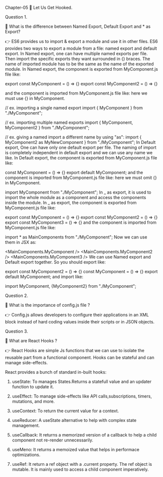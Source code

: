 Chapter-05 🚀 Let Us Get Hooked.

Question 1.

🎯 What is the difference between Named Export, Default Export and \* as Export?

👉 ES6 provides us to import & export a module and use it in other files. ES6 provides two ways to export a module from a file: named export and default export. In Named export, one can have multiple named exports per file. Then import the specific exports they want surrounded in {} braces. The name of imported module has to be the same as the name of the exported module. In Named export, the component is exported from MyComponent.js file like:

export const MyComponent = () => {}
export const MyComponent2 = () => {}

and the component is imported from MyComponent.js file like: here we must use {} in MyComponent.

// ex. importing a single named export
import { MyComponent } from "./MyComponent";

// ex. importing multiple named exports
import { MyComponent, MyComponent2 } from "./MyComponent";

// ex. giving a named import a different name by using "as":
import { MyComponent2 as MyNewComponent } from "./MyComponent";
In Default export, One can have only one default export per file. The naming of import is completely independent in default export and we can use any name we like. In Default export, the component is exported from MyComponent.js file like:

const MyComponent = () => {}
export default MyComponent;
and the component is imported from MyComponent.js file like: here we must omit {} in MyComponent.

import MyComponent from "./MyComponent";
In _ as export, it is used to import the whole module as a component and access the components inside the module. In _ as export, the component is exported from MyComponent.js file like:

export const MyComponent = () => {}
export const MyComponent2 = () => {}
export const MyComponent3 = () => {}
and the component is imported from MyComponent.js file like:

import \* as MainComponents from "./MyComponent";
Now we can use them in JSX as:

<MainComponents.MyComponent />
<MainComponents.MyComponent2 />
<MainComponents.MyComponent3 />
We can use Named export and Default export together. So you should export like:

export const MyComponent2 = () => {}
const MyComponent = () => {}
export default MyComponent;
and import like:

import MyComponent, {MyComponent2} from "./MyComponent";

Question 2.

🎯 What is the importance of config.js file ?

👉 Config.js allows developers to configure their applications in an XML block instead of hard coding values inside their scripts or in JSON objects.

Question 3.

🎯 What are React Hooks ?

👉 React Hooks are simple Js functions that we can use to isolate the reusable part from a functional component. Hooks can be stateful and can manage side-effects.

 React provides a bunch of standard in-built hooks:

  1. useState: To manages States.Returns a statefull value and an updater function to update it.

  2. useEffect: To manage side-effects like API calls,subscriptions, timers, mutations, and more.

  3. useContext: To return the current value for a context.

  4. useReducer: A useState alternative to help with complex state management.

  5. useCallback: It returns a memorized version of a callback to help a child component not re-render unnecessarily.

  6. useMeno: It returns a memoized value that helps in performace optimizations.

  7. useRef: It return a ref object with a .current property. The ref object is mutable. It is mainly used to access a child component imperatively.




